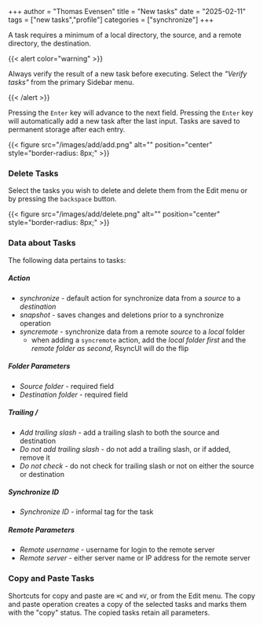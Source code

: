 +++
author = "Thomas Evensen"
title =  "New tasks"
date = "2025-02-11"
tags = ["new tasks","profile"]
categories = ["synchronize"]
+++

A task requires a minimum of a local directory, the source, and a remote directory, the destination.

{{< alert color="warning" >}}

Always verify the result of a new task before executing. Select the *"Verify tasks"* from the primary Sidebar menu.

{{< /alert >}}

Pressing the `Enter` key will advance to the next field. Pressing the `Enter` key will automatically add a new task after the last input. Tasks are saved to permanent storage after each entry.

{{< figure src="/images/add/add.png" alt="" position="center" style="border-radius: 8px;" >}}

### Delete Tasks

Select the tasks you wish to delete and delete them from the Edit menu or by pressing the `backspace` button.

{{< figure src="/images/add/delete.png" alt="" position="center" style="border-radius: 8px;" >}}

### Data about Tasks

The following data pertains to tasks:

##### Action

- *synchronize* - default action for synchronize data from a *source* to a *destination*
- *snapshot* - saves changes and deletions prior to a synchronize operation
- *syncremote* - synchronize data from a remote *source* to a *local* folder
    - when adding a `syncremote` action, add the *local folder first* and the *remote folder as second*, RsyncUI will do the flip

##### Folder Parameters

- *Source folder* - required field
- *Destination folder* - required field

##### Trailing /

- *Add trailing slash* - add a trailing slash to both the source and destination
- *Do not add trailing slash* - do not add a trailing slash, or if added, remove it
- *Do not check* - do not check for trailing slash or not on either the source or destination

##### Synchronize ID

- *Synchronize ID* - informal tag for the task

##### Remote Parameters

- *Remote username* -  username for login to the remote server
- *Remote server* - either server name or IP address for the remote server

### Copy and Paste Tasks

Shortcuts for copy and paste are `⌘C` and `⌘V`, or from the Edit menu. The copy and paste operation creates a copy of the selected tasks and marks them with the "copy" status. The copied tasks retain all parameters.

